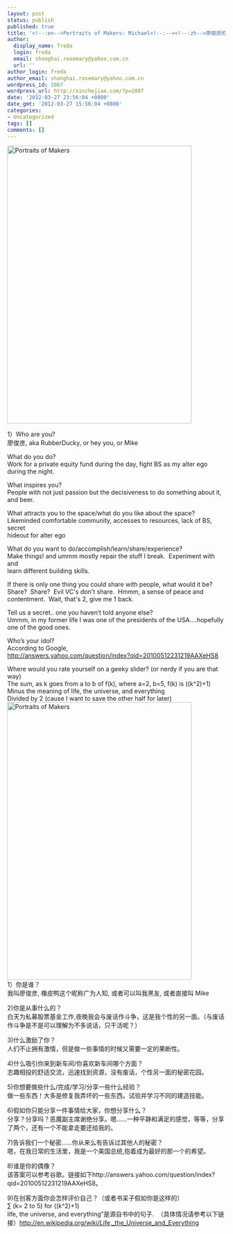 ```yaml
---
layout: post
status: publish
published: true
title: '<!--:en-->Portraits of Makers: Michael<!--:--><!--:zh-->廖俊彦的创客肖像<!--:-->'
author:
  display_name: freda
  login: freda
  email: shanghai.rosemary@yahoo.com.cn
  url: ''
author_login: freda
author_email: shanghai.rosemary@yahoo.com.cn
wordpress_id: 2867
wordpress_url: http://xinchejian.com/?p=2867
date: '2012-03-27 23:56:04 +0800'
date_gmt: '2012-03-27 15:56:04 +0800'
categories:
- Uncategorized
tags: []
comments: []
---
```

<p><!--:en--><a title="Portraits of Makers by xinchejian, on Flickr" href="http://www.flickr.com/photos/76398697@N08/6854418430/"><img src="http://farm8.staticflickr.com/7273/6854418430_492a7f0780_z.jpg" alt="Portraits of Makers" width="425" height="640" /></a></p>
<p>1）Who are you?<br />
廖俊彦, aka RubberDucky, or hey you, or Mike</p>
<p>What do you do?<br />
Work for a private equity fund during the day, fight BS as my alter ego<br />
during the night.</p>
<p>What inspires you?<br />
People with not just passion but the decisiveness to do something about it,<br />
and beer.</p>
<p>What attracts you to the space/what do you like about the space?<br />
Likeminded comfortable community, accesses to resources, lack of BS, secret<br />
hideout for alter ego</p>
<p>What do you want to do/accomplish/learn/share/experience?<br />
Make things! and ummm mostly repair the stuff I break.&nbsp; Experiment with and<br />
learn different building skills.</p>
<p>If there is only one thing you could share with people, what would it be?<br />
Share?&nbsp; Share?&nbsp; Evil VC's don't share.&nbsp; Hmmm, a sense of peace and<br />
contentment.&nbsp; Wait, that's 2, give me 1 back.</p>
<p>Tell us a secret.. one you haven&rsquo;t told anyone else?<br />
Ummm, in my former life I was one of the presidents of the USA....hopefully<br />
one of the good ones.</p>
<p>Who&rsquo;s your idol?<br />
According to Google,<br />
<a href="http://answers.yahoo.com/question/index?qid=20100512231219AAXeHS8" target="_blank">http://answers.yahoo.com/question/index?qid=20100512231219AAXeHS8</a></p>
<p>Where would you rate yourself on a geeky slider? (or nerdy if you are that<br />
way)<br />
The sum, as k goes from a to b of f(k), where a=2, b=5, f(k) is ((k^2)+1)<br />
Minus the meaning of life, the universe, and everything<br />
Divided by 2 (cause I want to save the other half for later)<!--:--><!--:zh--><a title="Portraits of Makers by xinchejian, on Flickr" href="http://www.flickr.com/photos/76398697@N08/6854418430/"><img src="http://farm8.staticflickr.com/7273/6854418430_492a7f0780_z.jpg" alt="Portraits of Makers" width="425" height="640" /></a><br />
1）你是谁？<br />
我叫廖俊彦, 橡皮鸭这个昵称广为人知, 或者可以叫我黑友, 或者直接叫 Mike</p>
<p>2)你是从事什么的？<br />
白天为私募股票基金工作,夜晚我会与废话作斗争，这是我个性的另一面。（与废话作斗争是不是可以理解为不多说话，只干活呢？）</p>
<p>3)什么激励了你？<br />
人们不止拥有激情，但是做一些事情的时候又需要一定的果断性。</p>
<p>4)什么吸引你来到新车间/你喜欢新车间哪个方面？<br />
志趣相投的舒适交流，迅速找到资源，没有废话，个性另一面的秘密花园。</p>
<p>5)你想要做些什么/完成/学习/分享一些什么经验？<br />
做一些东西！大多是修复我弄坏的一些东西。试验并学习不同的建造技能。</p>
<p>6)假如你只能分享一件事情给大家，你想分享什么？<br />
分享？分享吗？恶魔副主席谢绝分享。嗯&hellip;&hellip;一种平静和满足的感觉，等等，分享了两个，还有一个不能拿走要还给我的。</p>
<p>7)告诉我们一个秘密&hellip;&hellip;你从来么有告诉过其他人的秘密？<br />
嗯，在我日常的生活里，我是一个美国总统,抱着成为最好的那一个的希望。</p>
<p>8)谁是你的偶像？<br />
该答案可以参考谷歌。链接如下http://answers.yahoo.com/question/index?qid=20100512231219AAXeHS8。</p>
<p>9)在创客方面你会怎样评价自己？（或者书呆子假如你是这样的）<br />
&sum; (k= 2 to 5) for ((k^2)+1)<br />
life, the universe, and everything&rdquo;是源自书中的句子.&nbsp; （具体情况请参考以下链接）<a href="http://en.wikipedia.org/wiki/Life,_the_Universe_and_Everything" rel="nofollow" target="_blank">http://en.wikipedia.org/wiki/Life,_the_Universe_and_Everything</a><!--:--></p>
